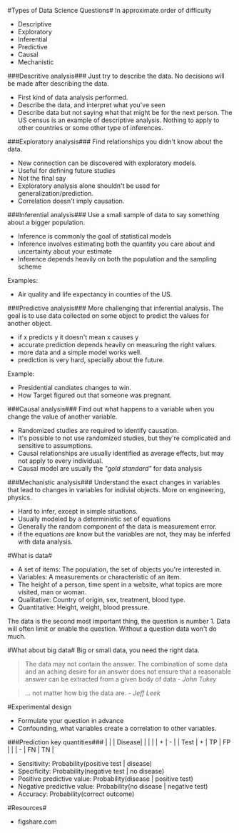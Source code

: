 #Types of Data Science Questions#
In approximate order of difficulty
- Descriptive
- Exploratory
- Inferential
- Predictive
- Causal
- Mechanistic

###Descritive analysis###
Just try to describe the data. No decisions will be made after describing the
data.
- First kind of data analysis  performed.
- Describe the data, and interpret what you've seen
- Describe data but not saying what that might be for the next person.
The US census is an example of descriptive analysis. Nothing to apply to other
countries or some other type of inferences.

###Exploratory analysis###
Find relationships you didn't know about the data.
- New connection can be discovered with exploratory models.
- Useful for defining future studies
- Not the final say
- Exploratory analysis alone shouldn't be used for generalization/prediction.
- Correlation doesn't imply causation.

###Inferential analysis###
Use a small sample of data to say something about a bigger population.
- Inference is commonly the goal of statistical models
- Inference involves estimating both the quantity you care about and
  uncertainty about your estimate
- Inference depends heavily on both the population and the sampling scheme

Examples:
- Air quality and life expectancy in counties of the US.

###Predictive analysis###
More challenging that inferential analysis. The goal is to use data collected
on some object to predict the values for another object.
- if x predicts y  it doesn't mean x causes y
- accurate prediction depends heavily on measuring the right values.
- more data and a simple model works well.
- prediction is very hard, specially about the future.

Example:
- Presidential candiates changes to win.
- How Target figured out that someone was pregnant.

###Causal analysis###
Find out what happens to a variable when you change the value of another
variable.
- Randomized studies are required to identify causation.
- It's possible to not use randomized studies, but they're complicated and
  sensitive to assumptions.
- Causal relationships are usually identified as average effects, but may not
  apply to every individual.
- Causal model are usually the *"gold standard"* for data analysis

###Mechanistic analysis###
Understand the exact changes in variables that lead to changes in variables for
indivial objects. More on engineering, physics.
- Hard to infer, except in simple situations.
- Usually modeled by a deterministic set of equations 
- Generally the random component of the data is measurement error.
- if the equations are know but the variables are not, they may be inferfed
  with data analysis.

#What is data#
- A set of items: The population, the set of objects you're interested in.
- Variables: A measurements or characteristic of an item.
 - The height of a person, time spent in a website, what topics are more
   visited, man or woman.
- Qualitative: Country of origin, sex, treatment, blood type.
- Quantitative: Height, weight, blood pressure.

The data is the second most important thing, the question is number 1. Data
will often limit or enable the question. Without a question data won't do much.

#What about big data#
Big or small data, you need the right data.

> The data may not contain the answer. The combination of some data and an
> aching desire for an answer does not ensure that a reasonable answer can be
> extracted from a given body of data - *John Tukey*

> ... not matter how big the data are. - *Jeff Leek*

#Experimental design
- Formulate your question in advance
- Confounding, what variables create a correlation to other variables.

###Prediction key quantities###
|      |   | Disease| | 
|      |   | +  | -  |
| Test | + | TP | FP | 
|      | - | FN | TN | 

- Sensitivity: Probability(positive test | disease)
- Specificity: Probability(negative test | no disease)
- Positive predictive value: Probability(disease | positive test)
- Negative predictive value: Probability(no disease | negative test)
- Accuracy: Probability(correct outcome) 

#Resources#
- figshare.com

